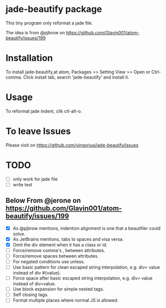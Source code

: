 # jade-beautify package

This tiny program only reformat a jade file.

The idea is from @pjbrow on https://github.com/Glavin001/atom-beautify/issues/199

# Installation
To install jade-beautify,at atom, Packages >> Setting View >> Open or Ctrl-comma.
Click install tab, search 'jade-beautify' and install it.

# Usage
To reformat jade indent, clik ctl-alt-o.

# To leave Issues
Please visit on https://github.com/vingorius/jade-beautify/issues

# TODO
- [ ] only work for jade file
- [ ] write test

## Below From @jerone on https://github.com/Glavin001/atom-beautify/issues/199
- [X] As @pjbrow mentions, indention alignment is one that a beautifier could solve.
- [X] As JetBrains mentions, tabs to spaces and visa versa.
- [X] Omit the div element when it has a class or id.
- [ ] Force/remove comma's , between attributes.
- [ ] Force/remove spaces between attributes.
- [ ] For negated conditions use unless.
- [ ] Use basic pattern for clean escaped string interpolation, e.g. div= value instead of div #{value}.
- [ ] Force space after basic escaped string interpolation, e.g. div= value instead of div=value.
- [ ] Use block expansion for simple nested tags.
- [ ] Self closing tags.
- [ ] Format multiple places where normal JS is allowed.
